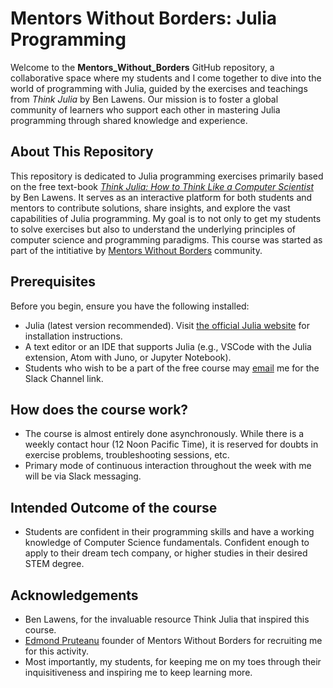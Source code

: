 # Mentors Without Borders: Julia Programming

Welcome to the **Mentors_Without_Borders** GitHub repository, a collaborative space where my students and I come together to dive into the world of programming with Julia, guided by the exercises and teachings from *Think Julia* by Ben Lawens. Our mission is to foster a global community of learners who support each other in mastering Julia programming through shared knowledge and experience.

## About This Repository

This repository is dedicated to Julia programming exercises primarily based on the free text-book *[Think Julia: How to Think Like a Computer Scientist](https://benlauwens.github.io/ThinkJulia.jl/latest/book.html)* by Ben Lawens. It serves as an interactive platform for both students and mentors to contribute solutions, share insights, and explore the vast capabilities of Julia programming. My goal is to not only to get my students to solve exercises but also to understand the underlying principles of computer science and programming paradigms. This course was started as part of the intitiative by [Mentors Without Borders](https://www.mentorswithoutborders.net/) community.

## Prerequisites

Before you begin, ensure you have the following installed:
- Julia (latest version recommended). Visit [the official Julia website](https://julialang.org/downloads/) for installation instructions.
- A text editor or an IDE that supports Julia (e.g., VSCode with the Julia extension, Atom with Juno, or Jupyter Notebook).
- Students who wish to be a part of the free course may [email](mailto:aryan.r.jha@gmail.com) me for the Slack Channel link.

## How does the course work?
- The course is almost entirely done asynchronously. While there is a weekly contact hour (12 Noon Pacific Time), it is reserved for doubts in exercise problems, troubleshooting sessions, etc.
- Primary mode of continuous interaction throughout the week with me will be via Slack messaging.

## Intended Outcome of the course
- Students are confident in their programming skills and have a working knowledge of Computer Science fundamentals. Confident enough to apply to their dream tech company, or higher studies in their desired STEM degree. 

## Acknowledgements
- Ben Lawens, for the invaluable resource Think Julia that inspired this course.
- [Edmond Pruteanu](mailto:edmond@mwbtraining.net) founder of Mentors Without Borders for recruiting me for this activity.
- Most importantly, my students, for keeping me on my toes through their inquisitiveness and inspiring me to keep learning more.
